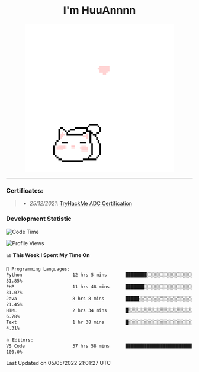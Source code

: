 <h1 align='center'>I'm HuuAnnnn</h1>
<p align="center">
 <img src="cat_intro.gif" />
</p>

___

### Certificates:
>- *25/12/2021*: [TryHackMe ADC Certification](https://tryhackme-certificates.s3-eu-west-1.amazonaws.com/THM-HKVVJOIWJA.png)


### Development Statistic

<!--START_SECTION:waka-->
![Code Time](http://img.shields.io/badge/Code%20Time-159%20hrs%2027%20mins-blue)

![Profile Views](http://img.shields.io/badge/Profile%20Views-2-blue)

📊 **This Week I Spent My Time On** 

```text
💬 Programming Languages: 
Python                   12 hrs 5 mins       ████████░░░░░░░░░░░░░░░░░   31.85% 
PHP                      11 hrs 48 mins      ███████░░░░░░░░░░░░░░░░░░   31.07% 
Java                     8 hrs 8 mins        █████░░░░░░░░░░░░░░░░░░░░   21.45% 
HTML                     2 hrs 34 mins       █░░░░░░░░░░░░░░░░░░░░░░░░   6.78% 
Text                     1 hr 38 mins        █░░░░░░░░░░░░░░░░░░░░░░░░   4.31%

🔥 Editors: 
VS Code                  37 hrs 58 mins      █████████████████████████   100.0%

```


 Last Updated on 05/05/2022 21:01:27 UTC
<!--END_SECTION:waka-->
